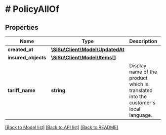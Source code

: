# # PolicyAllOf

## Properties

Name | Type | Description | Notes
------------ | ------------- | ------------- | -------------
**created_at** | [**\SiSu\Client\Model\UpdatedAt**](UpdatedAt.md) |  | [optional] 
**insured_objects** | [**\SiSu\Client\Model\Items[]**](Items.md) |  | [optional] 
**tariff_name** | **string** | Display name of the product which is translated into the customer&#39;s local language. | [optional] 

[[Back to Model list]](../../README.md#documentation-for-models) [[Back to API list]](../../README.md#documentation-for-api-endpoints) [[Back to README]](../../README.md)


